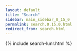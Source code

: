 ```yaml
---
layout: default
title: "Search"
sidebar: main_sidebar_0_15_0
permalink: search.0.15.0.html
redirect_from: search.html
---
```


{% include search-lunr.html %}
